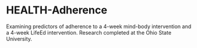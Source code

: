 # HEALTH-Adherence
Examining predictors of adherence to a 4-week mind-body intervention and a 4-week LifeEd intervention. Research completed at the Ohio State University. 
